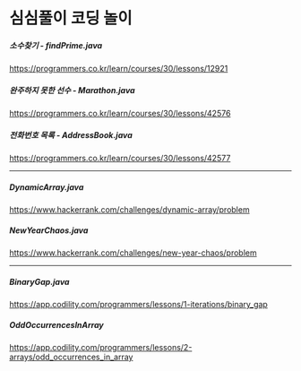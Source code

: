 # 심심풀이 코딩 놀이

##### 소수찾기 - findPrime.java
<https://programmers.co.kr/learn/courses/30/lessons/12921>

##### 완주하지 못한 선수 - Marathon.java
<https://programmers.co.kr/learn/courses/30/lessons/42576>

##### 전화번호 목록 - AddressBook.java
<https://programmers.co.kr/learn/courses/30/lessons/42577>

- - -
##### DynamicArray.java
<https://www.hackerrank.com/challenges/dynamic-array/problem>

##### NewYearChaos.java
<https://www.hackerrank.com/challenges/new-year-chaos/problem>
- - - 

##### BinaryGap.java
<https://app.codility.com/programmers/lessons/1-iterations/binary_gap>

##### OddOccurrencesInArray
https://app.codility.com/programmers/lessons/2-arrays/odd_occurrences_in_array
